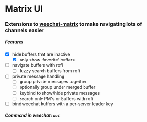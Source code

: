 # Matrix UI
### Extensions to [weechat-matrix](https://github.com/poljar/weechat-matrix) to make navigating lots of channels easier


##### Features
- [x] hide buffers that are inactive
  - [x] only show 'favorite' buffers
- [ ] navigate buffers with rofi
  - [ ] fuzzy search buffers from rofi
- [ ] private message handling
  - [ ] group private messages together
  - [ ] optionally group under merged buffer
  - [ ] keybind to show/hide private messages
  - [ ] search only PM's or Buffers with rofi
- [ ] bind weechat buffers with a per-server leader key

##### Command in weechat: `wui`

